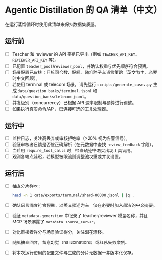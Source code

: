 # Agentic Distillation 的 QA 清单（中文）

在运行蒸馏循环时使用此清单来保持数据集质量。

## 运行前

- [ ] Teacher 和 reviewer 的 API 密钥已导出（例如 `TEACHER_API_KEY`、`REVIEWER_API_KEY` 等）。
- [ ] 已配置 `teacher_pool`/`reviewer_pool`，并确认权重与优先顺序符合预期。
- [ ] 场景配置已审核：目标回合数、配额、随机种子与语言策略（英文为主，必要时中文回顾）。
- [ ] 若使用 terminal 或 telecom 场景，请先运行 `scripts/generate_cases.py` 生成 `data/question_banks/terminal.jsonl` 和 `data/question_banks/telecom.jsonl`。
- [ ] 并发级别（concurrency）已根据 API 速率限制与预算进行调整。
- [ ] 如果执行真实命令/API，已连接可选的工具处理器。

## 运行中

- [ ] 监控日志，关注高丢弃或审核拒绝率（>20% 视为告警信号）。
- [ ] 验证审核者反馈是否被正确解析（在元数据中查找 `review_feedback` 字段）。
- [ ] 当启用 `require_tool_calls` 时，检查轨迹中确实出现工具调用。
- [ ] 观测各端点延迟，若模型被限流则调整池权重或并发设置。

## 运行后

- [ ] 抽查分片样本：
  ```bash
  head -n 1 data/exports/terminal/shard-00000.jsonl | jq .
  ```
- [ ] 确认语言混合符合预期：以英文叙述为主，仅在必要时加入简洁的中文摘要。
- [ ] 验证 `metadata.generation` 中记录了 teacher/reviewer 模型名称，并且 MCP 场景暴露了 `metadata.source_server`。
- [ ] 对比审核者得分与场景验证得分，关注潜在漂移。
- [ ] 随机抽查回合，留意幻觉（hallucinations）或红队失败案例。
- [ ] 将本次运行使用的配置文件与生成的分片元数据一并版本化保存。

